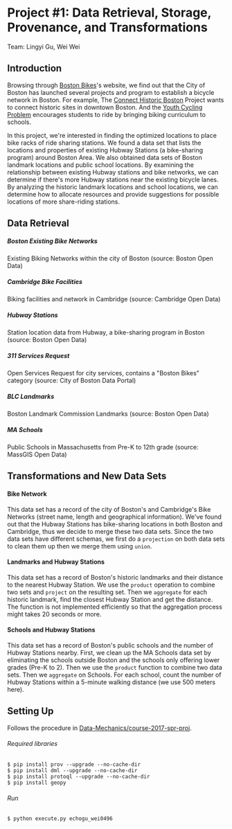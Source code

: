 # Project #1: Data Retrieval, Storage, Provenance, and Transformations
Team: Lingyi Gu, Wei Wei

## Introduction
Browsing through [Boston Bikes](https://www.boston.gov/departments/boston-bikes)'s website,
we find out that the City of Boston has launched several projects and program to establish a bicycle network in Boston.
For example, The [Connect Historic Boston](https://www.boston.gov/transportation/connect-historic-boston) Project wants to connect historic sites in downtown Boston. 
And the [Youth Cycling Problem](https://www.boston.gov/departments/boston-bikes/youth-cycling-program) encourages students to ride by bringing biking curriculum to schools.

In this project, we're interested in finding the optimized locations to place bike racks of ride sharing stations.
We found a data set that lists the locations and properties of existing Hubway Stations (a bike-sharing program) around Boston Area.
We also obtained data sets of Boston landmark locations and public school locations.
By examining the relationship between existing Hubway stations and bike networks,
we can determine if there's more Hubway stations near the existing bicycle lanes.
By analyzing the historic landmark locations and school locations, we can determine how to allocate resources
and provide suggestions for possible locations of more share-riding stations.

## Data Retrieval
##### Boston Existing Bike Networks
Existing Biking Networks within the city of Boston (source: Boston Open Data)

##### Cambridge Bike Facilities
Biking facilities and network in Cambridge (source: Cambridge Open Data)

##### Hubway Stations
Station location data from Hubway, a bike-sharing program in Boston (source: Boston Open Data)

##### 311 Services Request
Open Services Request for city services, contains a "Boston Bikes" category (source: City of Boston Data Portal)

##### BLC Landmarks
Boston Landmark Commission Landmarks (source: Boston Open Data)

##### MA Schools
Public Schools in Massachusetts from Pre-K to 12th grade (source: MassGIS Open Data)

## Transformations and New Data Sets
#### Bike Network
This data set has a record of the city of Boston's and Cambridge's Bike Networks (street name, length and geographical information).
We've found out that the Hubway Stations has bike-sharing locations in both Boston and Cambridge,
thus we decide to merge these two data sets.
Since the two data sets have different schemas,
we first do a ```projection``` on both data sets to clean them up then we merge them using ```union```.

#### Landmarks and Hubway Stations
This data set has a record of Boston's historic landmarks and their distance to the nearest Hubway Station. We use the ```product``` operation to combine two sets and ```project``` on the resulting set.
Then we ```aggregate``` for each historic landmark, find the closest Hubway Station and get the distance.
The function is not implemented efficiently so that the aggregation process might takes 20 seconds or more.

#### Schools and Hubway Stations
This data set has a record of Boston's public schools and the number of Hubway Stations nearby.
First, we clean up the MA Schools data set by eliminating the schools outside Boston and the schools only offering lower grades (Pre-K to 2).
Then we use the ```product``` function to combine two data sets. Then we ```aggregate``` on Schools.
For each school, count the number of Hubway Stations within a 5-minute walking distance (we use 500 meters here).


## Setting Up
Follows the procedure in [Data-Mechanics/course-2017-spr-proj](https://github.com/Data-Mechanics/course-2017-spr-proj).

###### Required libraries
```
$ pip install prov --upgrade --no-cache-dir
$ pip install dml --upgrade --no-cache-dir
$ pip install protoql --upgrade --no-cache-dir
$ pip install geopy
```
###### Run
```
$ python execute.py echogu_wei0496
```
